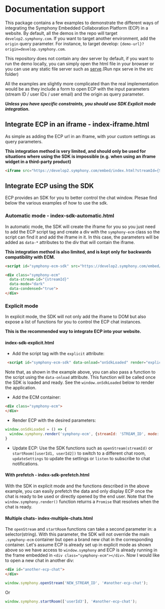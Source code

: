 # Documentation support

This package contains a few examples to demonstrate the different ways of integrating the Symphony Embedded Collaboration Platform (ECP) in a website.
By default, all the demos in the repo will target `develop2.symphony.com`. If you want to target another environment, add the `origin` query parameter.
For instance, to target develop: `{demo-url}?origin=develop.symphony.com`. 

This repository does not contain any dev server by default, if you want to run the demo locally, you can simply open the html file in your browser or you can use any static file server such as [serve](https://github.com/vercel/serve).(Run npx serve in the src folder)

All the examples are slightly more complicated than the real implementation would be as they include a form to open ECP with the input parameters (stream ID / user IDs / user email) and the origin as query parameter.

***Unless you have specific constraints, you should use SDK Explicit mode integration.***

## Integrate ECP in an iframe - index-iframe.html
As simple as adding the ECP url in an iframe, with your custom settings as query parameters.

**This integration method is very limited, and should only be used for situations where using the SDK is impossible (e.g. when using an iframe widget in a third-party product)**
```html
<iframe src="https://develop2.symphony.com/embed/index.html?streamId={STREAM_ID}&mode=dark&condensed=true"></iframe>
```
## Integrate ECP using the SDK
ECP provides an SDK for you to better control the chat window. Plesae find below the various examples of how to use the sdk.

### Automatic mode - index-sdk-automatic.html
In automatic mode, the SDK will create the iframe for you so you just need to add the ECP script tag and create a div with the `symphony-ecm` class so the script can find it and add the iframe in it. 
In this case, the parameters will be added as `data-*` attributes to the div that will contain the iframe.

**This integration method is also limited, and is kept only for backwards compatibility with ECM.**
```html
<script id="symphony-ecm-sdk" src="https://develop2.symphony.com/embed/sdk.js"></script>
```
```html
<div class="symphony-ecm" 
  data-stream-id="{streamId}"
  data-mode="dark"
  data-condensed="true">
</div>
```

### Explicit mode 
In explicit mode, the SDK will not only add the iframe to DOM but also expose a list of functions for you to control the ECP chat instances.

**This is the recommended way to integrate ECP into your website.**

#### index-sdk-explicit.html
- Add the script tag with the `explicit` attribute:
```html 
 <script id="symphony-ecm-sdk" data-onload="onSdkLoaded" render="explicit" src="https://develop2.symphony.com/embed/sdk.js"></script>
```
Note that, as shown in the example above, you can also pass a function to the script using the `data-onload` attribute. This function will be called once the SDK is loaded and ready. See the `window.onSdkLoaded` below to render the application.
- Add the ECM container:
```html
<div class="symphony-ecm">
</div>
```
- Render ECP with the desired parameters:
```javascript
window.onSdkLoaded = () => {
  window.symphony.render('symphony-ecm', {streamId: 'STREAM_ID', mode:'dark', condensed: true})
}
```
- Update ECP: Use the SDK functions such as `openStream(streamId)` or `startRoom([userId1, userId2])` to switch to a different chat room, `updateSettings` to update the settings or `listen` to subscribe to chat notifications. 

#### With prefetch - index-sdk-prefetch.html
With the SDK in explicit mode and the functions described in the above example, you can easily prefetch the data and only display ECP once the chat is ready to be used or directly opened by the end user.
Note that the `window.symphony.render()` function returns a `Promise` that resolves when the chat is ready. 

#### Multiple chats- index-multiple-chats.html
The `openStream` and `startRoom` functions can take a second parameter in: a selector(string). With this parameter, the SDK will not override the main `.symphony-ecm` container but open a brand new chat in the corresponding container.
Let's assume ECP is already set up in explicit mode as shown above so we have access to `window.symphony` and ECP is already running in the frame embedded in `<div class="symphony-ecm"></div>`. 
Now I would like to open a new chat in another div: 
```html
<div id="another-ecp-chat">
</div>
```
```javascript
window.symphony.openStream('NEW_STREAM_ID', '#another-ecp-chat');
```
Or
```javascript
window.symphony.startRoom(['userId3'], '#another-ecp-chat');
```
